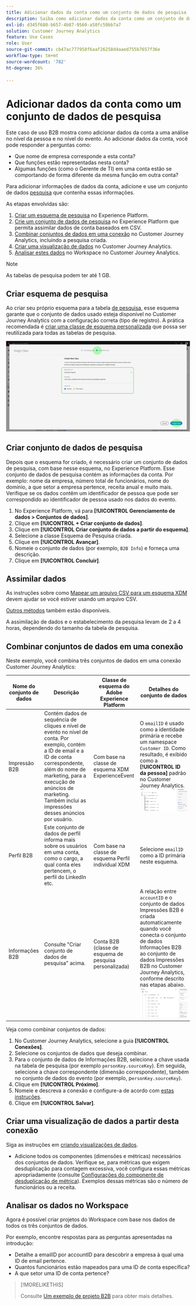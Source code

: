 ```yaml
---
title: Adicionar dados da conta como um conjunto de dados de pesquisa
description: Saiba como adicionar dados da conta como um conjunto de dados de pesquisa ao Customer Journey Analytics
exl-id: d345f680-b657-4b87-9560-a50fc59bb7a7
solution: Customer Journey Analytics
feature: Use Cases
role: User
source-git-commit: cb47ac777958f6aaf26258d4aaed755b7657f36e
workflow-type: tm+mt
source-wordcount: '782'
ht-degree: 36%

---
```


# Adicionar dados da conta como um conjunto de dados de pesquisa

Este caso de uso B2B mostra como adicionar dados da conta a uma análise no nível da pessoa e no nível do evento. Ao adicionar dados da conta, você pode responder a perguntas como:

* Que nome de empresa corresponde a esta conta?
* Que funções estão representadas nesta conta?
* Algumas funções (como o Gerente de TI) em uma conta estão se comportando de forma diferente da mesma função em outra conta?

Para adicionar informações de dados da conta, adicione e use um conjunto de dados [pesquisa](/help/technotes/glossary.md) que contenha essas informações.

As etapas envolvidas são:

1. [Criar um esquema de pesquisa](#create-lookup-schema) no Experience Platform.
1. [Crie um conjunto de dados de pesquisa](#create-lookup-dataset) no Experience Platform que permita assimilar dados de conta baseados em CSV.
1. [Combinar conjuntos de dados em uma conexão](#combine-datasets-in-a-connection) no Customer Journey Analytics, incluindo a pesquisa criada.
1. [Criar uma visualização de dados](#create-a-data-view-from-this-connection) no Customer Journey Analytics.
1. [Analisar estes dados](#analyze-the-data-in-workspace) no Workspace no Customer Journey Analytics.

>[!NOTE]
>
>As tabelas de pesquisa podem ter até 1 GB.
>

## Criar esquema de pesquisa

Ao criar seu próprio esquema para a tabela [de pesquisa](/help/technotes/glossary.md), esse esquema garante que o conjunto de dados usado esteja disponível no Customer Journey Analytics com a configuração correta (tipo de registro). A prática recomendada é [criar uma classe de esquema personalizada](https://experienceleague.adobe.com/en/docs/experience-platform/xdm/tutorials/create-schema-ui) que possa ser reutilizada para todas as tabelas de pesquisa.

![Caixa de diálogo Criar Nova Classe.](../assets/create-new-class.png)

## Criar conjunto de dados de pesquisa

Depois que o esquema for criado, é necessário criar um conjunto de dados de pesquisa, com base nesse esquema, no Experience Platform. Esse conjunto de dados de pesquisa contém as informações da conta. Por exemplo: nome da empresa, número total de funcionários, nome do domínio, a que setor a empresa pertence, receita anual e muito mais. Verifique se os dados contêm um identificador de pessoa que pode ser correspondido ao identificador de pessoa usado nos dados do evento.

1. No Experience Platform, vá para **[!UICONTROL Gerenciamento de dados > Conjuntos de dados]**.
1. Clique em **[!UICONTROL + Criar conjunto de dados]**.
1. Clique em **[!UICONTROL Criar conjunto de dados a partir do esquema]**.
1. Selecione a classe Esquema de Pesquisa criada.
1. Clique em **[!UICONTROL Avançar]**.
1. Nomeie o conjunto de dados (por exemplo, `B2B Info`) e forneça uma descrição.
1. Clique em **[!UICONTROL Concluir]**.

## Assimilar dados

As instruções sobre como [Mapear um arquivo CSV para um esquema XDM](https://experienceleague.adobe.com/en/docs/experience-platform/ingestion/tutorials/map-csv/existing-schema) devem ajudar se você estiver usando um arquivo CSV.

[Outros métodos](https://experienceleague.adobe.com/en/docs/experience-platform/ingestion/home) também estão disponíveis.

A assimilação de dados e o estabelecimento da pesquisa levam de 2 a 4 horas, dependendo do tamanho da tabela de pesquisa.

## Combinar conjuntos de dados em uma conexão

Neste exemplo, você combina três conjuntos de dados em uma conexão Customer Journey Analytics:

| Nome do conjunto de dados | Descrição | Classe de esquema do Adobe Experience Platform | Detalhes do conjunto de dados |
| --- | --- | --- | --- |
| Impressão B2B | Contém dados de sequência de cliques e nível de evento no nível de conta. Por exemplo, contém a ID de email e a ID de conta correspondente, além do nome de marketing, para a execução de anúncios de marketing. Também inclui as impressões desses anúncios por usuário. | Com base na classe de esquema XDM ExperienceEvent | O `emailID` é usado como a identidade primária e recebe um namespace `Customer ID`. Como resultado, é exibido como a **[!UICONTROL ID da pessoa]** padrão no Customer Journey Analytics. ![Impressões](../assets/impressions-mixins.png) |
| Perfil B2B | Este conjunto de dados de perfil informa mais sobre os usuários em uma conta, como o cargo, a qual conta eles pertencem, o perfil do LinkedIn etc. | Com base na classe de esquema Perfil individual XDM | Selecione `emailID` como a ID primária neste esquema. |
| Informações B2B | Consulte &quot;Criar conjunto de dados de pesquisa&quot; acima. | Conta B2B (classe de esquema de pesquisa personalizada) | A relação entre `accountID` e o conjunto de dados Impressões B2B é criada automaticamente quando você conecta o conjunto de dados Informações B2B ao conjunto de dados Impressões B2B no Customer Journey Analytics, conforme descrito nas etapas abaixo. ![Pesquisa](../assets/lookup-mixins.png) |

Veja como combinar conjuntos de dados:

1. No Customer Journey Analytics, selecione a guia **[!UICONTROL Conexões]**.
1. Selecione os conjuntos de dados que deseja combinar.
1. Para o conjunto de dados de Informações B2B, selecione a chave usada na tabela de pesquisa (por exemplo `personKey.sourceKey`). Em seguida, selecione a chave correspondente (dimensão correspondente), também no conjunto de dados do evento (por exemplo, p`ersonKey.sourceKey`).
1. Clique em **[!UICONTROL Próximo]**.
1. Nomeie e descreva a conexão e configure-a de acordo com [estas instruções](/help/connections/create-connection.md).
1. Clique em **[!UICONTROL Salvar]**.

## Criar uma visualização de dados a partir desta conexão

Siga as instruções em [criando visualizações de dados](/help/data-views/create-dataview.md).

* Adicione todos os componentes (dimensões e métricas) necessários dos conjuntos de dados. Verifique se, para métricas que exigem desduplicação para contagem excessiva, você configura essas métricas apropriadamente (consulte [Configurações do componente de desduplicação de métrica](/help/data-views/component-settings/metric-deduplication.md)). Exemplos dessas métricas são o número de funcionários ou a receita.

## Analisar os dados no Workspace

Agora é possível criar projetos do Workspace com base nos dados de todos os três conjuntos de dados.

Por exemplo, encontre respostas para as perguntas apresentadas na introdução:

* Detalhe a emailID por accountID para descobrir a empresa à qual uma ID de email pertence.
* Quantos funcionários estão mapeados para uma ID de conta específica?
* A que setor uma ID de conta pertence?

>[!MORELIKETHIS]
>
>Consulte [Um exemplo de projeto B2B](example.md) para obter mais detalhes.

